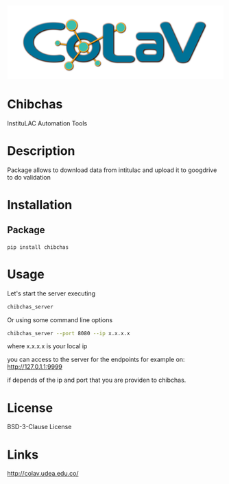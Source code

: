 <center><img src="https://raw.githubusercontent.com/colav/colav.github.io/master/img/Logo.png"/></center>

# Chibchas
InstituLAC Automation Tools

# Description
Package allows to download data from intitulac and upload it to googdrive to do validation

# Installation

## Package
`pip install chibchas`

# Usage
Let's start the server executing
```.sh
chibchas_server
```
Or using some command line options
```.sh
chibchas_server --port 8080 --ip x.x.x.x
```

where x.x.x.x is your local ip

you can access to the server for the endpoints for example on: http://127.0.1.1:9999

if depends of the ip and port that you are providen to chibchas.


# License
BSD-3-Clause License 

# Links
http://colav.udea.edu.co/




